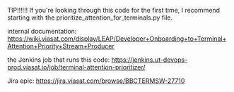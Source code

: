 TIP!!!!!! If you're looking through this code for the first time, I recommend starting with the prioritize_attention_for_terminals.py file.

internal documentation: https://wiki.viasat.com/display/LEAP/Developer+Onboarding+to+Terminal+Attention+Priority+Stream+Producer

the Jenkins job that runs this code: https://jenkins.ut-devops-prod.viasat.io/job/terminal-attention-prioritizer/

Jira epic: https://jira.viasat.com/browse/BBCTERMSW-27710
